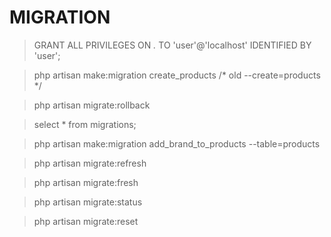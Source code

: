 # MIGRATION

> GRANT ALL PRIVILEGES ON *.* TO 'user'@'localhost' IDENTIFIED BY 'user';

> php artisan make:migration create_products /* old --create=products */

> php artisan migrate:rollback

> select * from migrations;

> php artisan make:migration add_brand_to_products --table=products

> php artisan migrate:refresh

> php artisan migrate:fresh 

> php artisan migrate:status

> php artisan migrate:reset
